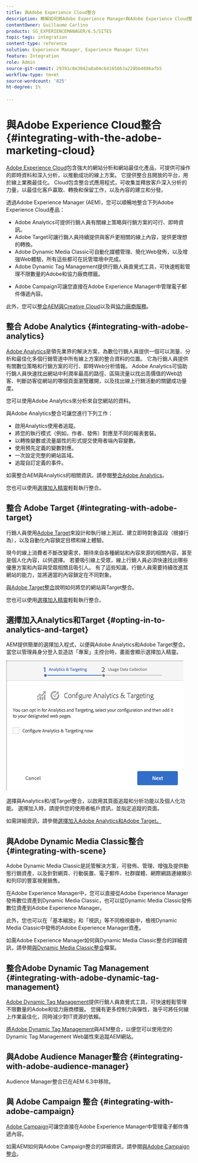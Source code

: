 ```yaml
---
title: 與Adobe Experience Cloud整合
description: 瞭解如何將Adobe Experience Manager與Adobe Experience Cloud整合。
contentOwner: Guillaume Carlino
products: SG_EXPERIENCEMANAGER/6.5/SITES
topic-tags: integration
content-type: reference
solution: Experience Manager, Experience Manager Sites
feature: Integration
role: Admin
source-git-commit: 29391c8e3042a8a04c64165663a228bb4886afb5
workflow-type: tm+mt
source-wordcount: '825'
ht-degree: 1%

---
```


# 與Adobe Experience Cloud整合{#integrating-with-the-adobe-marketing-cloud}

[Adobe Experience Cloud](https://business.adobe.com/products/marketing-cloud/main.html)包含強大的網站分析和網站最佳化產品，可提供可操作的即時資料和深入分析，以推動成功的線上方案。 它提供整合且開放的平台，用於線上業務最佳化。 Cloud包含整合式應用程式，可收集並釋放客戶深入分析的力量，以最佳化客戶贏取、轉換和保留工作，以及內容的建立和分發。

透過Adobe Experience Manager (AEM)，您可以順暢地整合下列Adobe Experience Cloud產品：

* Adobe Analytics可提供行銷人員有關線上策略與行銷方案的可行、即時資訊。
* Adobe Target可讓行銷人員持續提供與客戶更相關的線上內容，提供更理想的轉換。
* Adobe Dynamic Media Classic可自動化媒體管理、簡化Web發佈，以及增強Web體驗，所有這些都可在託管環境中完成。
* Adobe Dynamic Tag Management提供行銷人員直覺式工具，可快速輕鬆管理不限數量的Adobe和協力廠商標籤。
<!-- Search&Promote is end of life as of September 1, 2022 * Adobe Search&Promote gives marketers the ability to control and optimize the search results on their sites. -->
* Adobe Campaign可讓您直接在Adobe Experience Manager中管理電子郵件傳遞內容。

此外，您可以[整合AEM與Creative Cloud](/help/assets/aem-cc-integration-best-practices.md)以及與[協力廠商服務](/help/sites-administering/third-party-services.md)。

## 整合 Adobe Analytics {#integrating-with-adobe-analytics}

[Adobe Analytics](https://business.adobe.com/products/analytics/adobe-analytics.html)是領先業界的解決方案，為數位行銷人員提供一個可以測量、分析和最佳化多個行銷管道中所有線上方案的整合資料的位置。 它為行銷人員提供有關數位策略和行銷方案的可行、即時Web分析情報。 Adobe Analytics可協助行銷人員快速找出網站中利潤率最高的路徑、區隔流量以找出高價值的Web訪客、判斷訪客從網站的哪個頁面瀏覽離開，以及找出線上行銷活動的關鍵成功量度。

您可以使用Adobe Analytics來分析來自您網站的資料。

與Adobe Analytics整合可讓您進行下列工作：

* 啟用Analytics使用者追蹤。
* 將您的執行模式（例如，作者、發佈）對應至不同的報表套裝。
* 以轉換變數或流量屬性的形式提交使用者端內容變數。
* 使用預先定義的變數對應。
* 一次設定完整的網站區域。
* 追蹤自訂定義的事件。

如需整合AEM與Analytics的相關資訊，請參閱[整合Adobe Analytics](/help/sites-administering/adobeanalytics.md)。

您也可以使用[選擇加入精靈](/help/sites-administering/opt-in.md)輕鬆執行整合。

## 整合 Adobe Target {#integrating-with-adobe-target}

行銷人員使用[Adobe Target](https://business.adobe.com/products/target/adobe-target.html)來設計和執行線上測試、建立即時對象區段（根據行為），以及自動化內容鎖定目標和線上體驗。

現今的線上消費者不斷改變需求，期待來自各種網站和內容來源的相關內容，甚至是個人化內容，以供選擇。 若要吸引線上受眾，線上行銷人員必須快速找出哪些優惠方案和內容與受眾相關且吸引人。 有了這些知識，行銷人員需要持續改進其網站的能力，並將適當的內容鎖定在不同對象。

[與Adobe Target整合](/help/sites-administering/target.md)說明如何將您的網站與Target整合。

您也可以使用[選擇加入精靈](/help/sites-administering/opt-in.md)輕鬆執行整合。

## 選擇加入Analytics和Target {#opting-in-to-analytics-and-target}

AEM提供簡單的選擇加入程式，以便與Adobe Analytics和Adobe Target整合。 當您以管理員身分登入並造訪「專案」主控台時，畫面會顯示選擇加入精靈。

![chlimage_1-107](assets/chlimage_1-107a.png)

選擇與Analytics和/或Target整合，以啟用其頁面追蹤和分析功能以及個人化功能。 選擇加入時，請提供您的使用者帳戶資訊，並指定追蹤的頁面。

如需詳細資訊，請參閱[選擇加入Adobe Analytics和Adobe Target。](/help/sites-administering/opt-in.md)

## 與Adobe Dynamic Media Classic整合 {#integrating-with-scene}

Adobe Dynamic Media Classic是託管解決方案，可發佈、管理、增強及提供動態行銷資產，以及針對網頁、行動裝置、電子郵件、社群媒體、網際網路連線顯示和列印的豐富視覺銷售。

在Adobe Experience Manager中，您可以直接從Adobe Experience Manager發佈數位資產到Dynamic Media Classic，也可以從Dynamic Media Classic發佈數位資產到Adobe Experience Manager。

此外，您也可以在「基本縮放」和「視訊」等不同檢視器中，檢視Dynamic Media Classic中發佈的Adobe Experience Manager資產。

如需Adobe Experience Manager如何與Dynamic Media Classic整合的詳細資訊，請參閱[與Dynamic Media Classic整合](/help/sites-administering/scene7.md)檔案。

## 整合Adobe Dynamic Tag Management {#integrating-with-adobe-dynamic-tag-management}

[Adobe Dynamic Tag Management](https://business.adobe.com/products/experience-platform/adobe-experience-platform.html)提供行銷人員直覺式工具，可快速輕鬆管理不限數量的Adobe和協力廠商標籤。 您擁有更多控制力與彈性，幾乎可將任何線上作業最佳化，同時減少對IT資源的依賴。

[將Adobe Dynamic Tag Management](/help/sites-administering/dtm.md)與AEM整合，以便您可以使用您的Dynamic Tag Management Web屬性來追蹤AEM網站。

## 與Adobe Audience Manager整合 {#integrating-with-adobe-audience-manager}

Audience Manager整合已在AEM 6.3中移除。

<!-- Search&Promote is end of life as of September 1, 2022 ## Integrating with Search&Promote {#integrating-with-search-promote} -->

<!-- Search&Promote is end of life as of September 1, 2022 Adobe Search&Promote enables marketers to optimizehow visitors browse, find, compare, and select relevant products and content on web and mobile sites. Businesses can easily promote priority items based on business objectives and visitor intent, and automate merchandising and promotions activity via KPI-based triggers or metrics. -->

<!-- Search&Promote is end of life as of September 1, 2022 Adobe Search&Promote is a reliable and scalable hosted site search application, capable of scaling to millions of pages or products, for heavily visited online businesses ranging from retail to news sites. It offers unprecedented levels of marketer control and metrics-based relevance. -->

<!-- Search&Promote is end of life as of September 1, 2022 For information about integrating AEM and Search&Promote, see [Integrating with Adobe Search&Promote](/help/sites-administering/search-and-promote.md). -->

## 與 Adobe Campaign 整合 {#integrating-with-adobe-campaign}

[Adobe Campaign](https://business.adobe.com/products/campaign/adobe-campaign.html)可讓您直接在Adobe Experience Manager中管理電子郵件傳遞內容。

如需AEM如何與Adobe Campaign整合的詳細資訊，請參閱[與Adobe Campaign整合](/help/sites-administering/campaignstandard.md)。